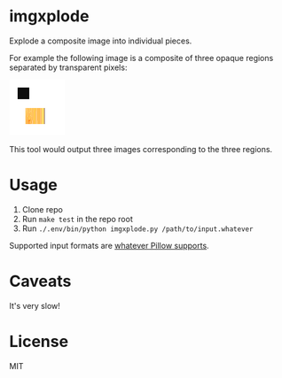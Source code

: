 # imgxplode

Explode a composite image into individual pieces.

For example the following image is a composite of three opaque regions separated
by transparent pixels:

![](./test.png)

This tool would output three images corresponding to the three regions.

# Usage

1. Clone repo
2. Run `make test` in the repo root
3. Run `./.env/bin/python imgxplode.py /path/to/input.whatever`

Supported input formats are [whatever Pillow
supports](https://pillow.readthedocs.io/en/latest/handbook/image-file-formats.html).

# Caveats

It's very slow!

# License

MIT
